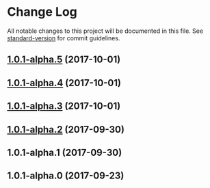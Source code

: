 # Change Log

All notable changes to this project will be documented in this file. See [standard-version](https://github.com/conventional-changelog/standard-version) for commit guidelines.

<a name="1.0.1-alpha.5"></a>
## [1.0.1-alpha.5](https://github.com/biancode/node-red-iiot-opcua-publicbeta/compare/v1.0.1-alpha.4...v1.0.1-alpha.5) (2017-10-01)



<a name="1.0.1-alpha.4"></a>
## [1.0.1-alpha.4](https://github.com/biancode/node-red-iiot-opcua-publicbeta/compare/v1.0.1-alpha.3...v1.0.1-alpha.4) (2017-10-01)



<a name="1.0.1-alpha.3"></a>
## [1.0.1-alpha.3](https://github.com/biancode/node-red-iiot-opcua-publicbeta/compare/v1.0.1-alpha.2...v1.0.1-alpha.3) (2017-10-01)



<a name="1.0.1-alpha.2"></a>
## [1.0.1-alpha.2](https://github.com/biancode/node-red-iiot-opcua-publicbeta/compare/v1.0.1-alpha.1...v1.0.1-alpha.2) (2017-09-30)



<a name="1.0.1-alpha.1"></a>
## 1.0.1-alpha.1 (2017-09-30)



<a name="1.0.1-alpha.0"></a>
## 1.0.1-alpha.0 (2017-09-23)
